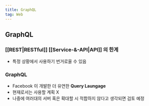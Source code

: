 ```yaml
---
title: GraphQL
tag: Web
---
```


## GraphQL

### [[REST|RESTful]] [[Service-&-API|API]] 의 한계

- 특정 상황에서 사용하기 번거로울 수 있음

### GraphQL

- Facebook 이 개발한 더 유연한 **Query Laungage**<sup><a href="https://graphql.org"></a></sup>
- 현재로서는 사용할 계획 X
- 나중에 여러대의 서버 혹은 확대할 시 적합하지 않다고 생각되면 검토 예정
